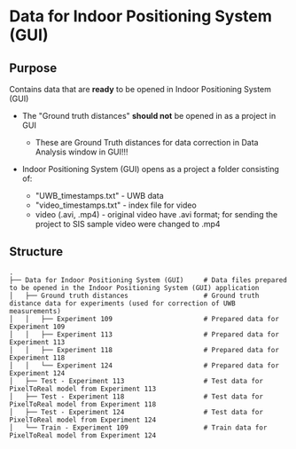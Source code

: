 # Data for Indoor Positioning System (GUI)

## Purpose
Contains data that are **ready** to be opened in Indoor Positioning System (GUI)
- The "Ground truth distances" **should not** be opened in as a project in GUI
    - These are Ground Truth distances for data correction in Data Analysis window in GUI!!!

- Indoor Positioning System (GUI) opens as a project a folder consisting of:
    - "UWB_timestamps.txt" - UWB data
    - "video_timestamps.txt" - index file for video
    - video (.avi, .mp4) - original video have .avi format; for sending the project to SIS sample video were changed to .mp4

## Structure
```
.
├── Data for Indoor Positioning System (GUI)     # Data files prepared to be opened in the Indoor Positioning System (GUI) application
│   ├── Ground truth distances                   # Ground truth distance data for experiments (used for correction of UWB measurements)
│   │   ├── Experiment 109                       # Prepared data for Experiment 109
│   │   ├── Experiment 113                       # Prepared data for Experiment 113
│   │   ├── Experiment 118                       # Prepared data for Experiment 118
│   │   └── Experiment 124                       # Prepared data for Experiment 124
│   ├── Test - Experiment 113                    # Test data for PixelToReal model from Experiment 113
│   ├── Test - Experiment 118                    # Test data for PixelToReal model from Experiment 118
│   ├── Test - Experiment 124                    # Test data for PixelToReal model from Experiment 124
│   └── Train - Experiment 109                   # Train data for PixelToReal model from Experiment 124
```